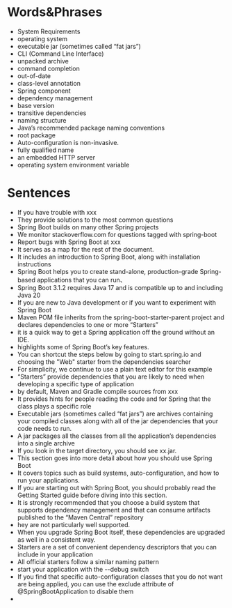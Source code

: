 # Words&Phrases
- System Requirements
- operating system
- executable jar (sometimes called “fat jars”)
- CLI (Command Line Interface)
- unpacked archive
- command completion
- out-of-date
- class-level annotation
- Spring component
- dependency management
- base version 
- transitive dependencies
- naming structure
- Java’s recommended package naming conventions
- root package
- Auto-configuration is non-invasive.
- fully qualified name
- an embedded HTTP server
- operating system environment variable
# Sentences
- If you have trouble with xxx
- They provide solutions to the most common questions
-  Spring Boot builds on many other Spring projects
-  We monitor stackoverflow.com for questions tagged with spring-boot
-  Report bugs with Spring Boot at xxx
- It serves as a map for the rest of the document.
- It includes an introduction to Spring Boot, along with installation instructions
- Spring Boot helps you to create stand-alone, production-grade Spring-based applications that you can run、
- Spring Boot 3.1.2 requires Java 17 and is compatible up to and including Java 20
- If you are new to Java development or if you want to experiment with Spring Boot
- Maven POM file inherits from the spring-boot-starter-parent project and declares dependencies to one or more “Starters”
- it is a quick way to get a Spring application off the ground without an IDE.
- highlights some of Spring Boot’s key features.
- You can shortcut the steps below by going to start.spring.io and choosing the "Web" starter from the dependencies searcher
- For simplicity, we continue to use a plain text editor for this example
- “Starters” provide dependencies that you are likely to need when developing a specific type of application
- by default, Maven and Gradle compile sources from xxx
- It provides hints for people reading the code and for Spring that the class plays a specific role
- Executable jars (sometimes called “fat jars”) are archives containing your compiled classes
  along with all of the jar dependencies that your code needs to run.
- A  jar packages all the classes from all the application’s dependencies into a single archive
- If you look in the target directory, you should see xx.jar.
- This section goes into more detail about how you should use Spring Boot
- It covers topics such as build systems, auto-configuration, and how to run your applications.
- If you are starting out with Spring Boot, you should probably read the Getting Started guide before diving into this section.
- It is strongly recommended that you choose a build system that supports dependency management and that can consume artifacts published to the “Maven Central” repository
- hey are not particularly well supported.
- When you upgrade Spring Boot itself, these dependencies are upgraded as well in a consistent way.
- Starters are a set of convenient dependency descriptors that you can include in your application
- All official starters follow a similar naming pattern
- start your application with the --debug switch
- If you find that specific auto-configuration classes that you do not want are being applied, you can use the exclude attribute of @SpringBootApplication to disable them
- 
